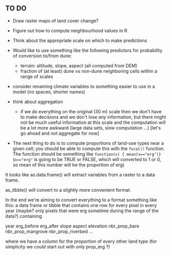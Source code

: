 ## TO DO

- Draw raster maps of land cover change?
- Figure out how to compute neighbourhood values in R
- Think about the appropriate scale on which to make predictions
- Would like to use something like the following predictors for probability of conversion to/from dune: 
     - terrain: altitude, slope, aspect (all computed from DEM)
     - fraction of (at least) dune vs non-dune neighboring cells within a range of scales
  
- consider renaming climate variables to something easier to use in a model (no spaces, shorter names)


- think about aggregation
   - if we do everything on the original (30 m) scale then we don't have to make decisions and we don't lose any information, but there might not be much useful information at this scale and the computation will be a lot more awkward (large data sets, slow computation ...) [let's go ahead and *not* aggregate for now]
   
   
- The next thing to do is to compute proportions of land-use types near
a given cell; you should be able to compute this with the `focal()`
function. The function should be something like `function(x) { mean(x=="erg")}` (`x=="erg"` is going to be TRUE or FALSE, which will converted to 1 or 0, so mean of this number will be the proportion of erg)

 It looks like as.data.frame() will extract variables from a raster to a
data frame.

  as_tibble() will convert to a slightly more convenient format.

  In the end we're aiming to convert everything to a format something
like this: a data frame or tibble that contains one row for every pixel
in every year (maybe? only pixels that were erg sometime during the
range of the data?) containing


  year erg_before  erg_after slope aspect elevation nbr_prop_bare
nbr_prop_mangrove nbr_prop_riverbed ...

  where we have a column for the proportion of every other land type
(for simplicity we could start out with only prop_erg ?)
